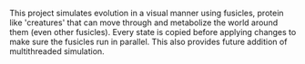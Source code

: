 This project simulates evolution in a visual manner using fusicles, protein like 'creatures' that can move through and metabolize the world around them (even other fusicles). Every state is copied before applying changes to make sure the fusicles run in parallel. This also provides future addition of multithreaded simulation.